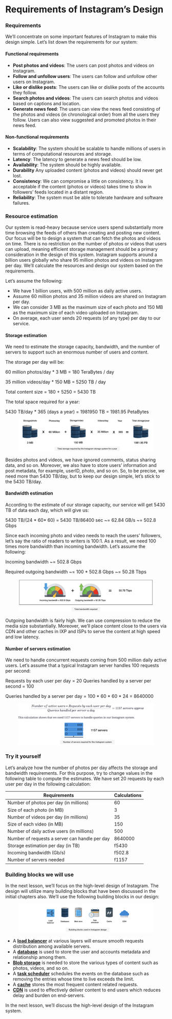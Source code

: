 # Requirements of Instagram’s Design

### Requirements <a href="#requirements-0" id="requirements-0"></a>

We’ll concentrate on some important features of Instagram to make this design simple. Let’s list down the requirements for our system:

#### Functional requirements <a href="#functional-requirements-1" id="functional-requirements-1"></a>

* **Post photos and videos**: The users can post photos and videos on Instagram.
* **Follow and unfollow users**: The users can follow and unfollow other users on Instagram.
* **Like or dislike posts**: The users can like or dislike posts of the accounts they follow.
* **Search photos and videos**: The users can search photos and videos based on captions and location.
* **Generate news feed**: The users can view the news feed consisting of the photos and videos (in chronological order) from all the users they follow. Users can also view suggested and promoted photos in their news feed.

#### Non-functional requirements <a href="#non-functional-requirements-2" id="non-functional-requirements-2"></a>

* **Scalability**: The system should be scalable to handle millions of users in terms of computational resources and storage.
* **Latency**: The latency to generate a news feed should be low.
* **Availability**: The system should be highly available.
* **Durability** Any uploaded content (photos and videos) should never get lost.
* **Consistency**: We can compromise a little on consistency. It is acceptable if the content (photos or videos) takes time to show in followers’ feeds located in a distant region.
* **Reliability**: The system must be able to tolerate hardware and software failures.

### Resource estimation <a href="#resource-estimation-0" id="resource-estimation-0"></a>

Our system is read-heavy because service users spend substantially more time browsing the feeds of others than creating and posting new content. Our focus will be to design a system that can fetch the photos and videos on time. There is no restriction on the number of photos or videos that users can upload, meaning efficient storage management should be a primary consideration in the design of this system. Instagram supports around a billion users globally who share 95 million photos and videos on Instagram per day. We’ll calculate the resources and design our system based on the requirements.

Let’s assume the following:

* We have 1 billion users, with 500 million as daily active users.
* Assume 60 million photos and 35 million videos are shared on Instagram per day.
* We can consider 3 MB as the maximum size of each photo and 150 MB as the maximum size of each video uploaded on Instagram.
* On average, each user sends 20 requests (of any type) per day to our service.

#### Storage estimation <a href="#storage-estimation-1" id="storage-estimation-1"></a>

We need to estimate the storage capacity, bandwidth, and the number of servers to support such an enormous number of users and content.

The storage per day will be:

60 million photos/day \* 3 MB = 180 TeraBytes / day

35 million videos/day \* 150 MB = 5250 TB / day

Total content size = 180 + 5250 = 5430 TB

The total space required for a year:

5430 TB/day \* 365 (days a year) = 1981950 TB = 1981.95 PetaBytes

<figure><img src="../.gitbook/assets/Screenshot 2023-09-06 at 12.41.32 AM.png" alt=""><figcaption></figcaption></figure>

Besides photos and videos, we have ignored comments, status sharing data, and so on. Moreover, we also have to store users’ information and post metadata, for example, userID, photo, and so on. So, to be precise, we need more than 5430 TB/day, but to keep our design simple, let’s stick to the 5430 TB/day.

#### Bandwidth estimation <a href="#bandwidth-estimation-0" id="bandwidth-estimation-0"></a>

According to the estimate of our storage capacity, our service will get 5430 TB of data each day, which will give us:

5430 TB/(24 \* 60\* 60) = 5430 TB/86400 sec \~= 62.84 GB/s \~= 502.8 Gbps

Since each incoming photo and video needs to reach the users’ followers, let’s say the ratio of readers to writers is 100:1. As a result, we need 100 times more bandwidth than incoming bandwidth. Let’s assume the following:

Incoming bandwidth \~= 502.8 Gbps

Required outgoing bandwidth \~= 100 \* 502.8 Gbps \~= 50.28 Tbps

<figure><img src="../.gitbook/assets/Screenshot 2023-09-06 at 12.42.13 AM.png" alt=""><figcaption></figcaption></figure>

Outgoing bandwidth is fairly high. We can use compression to reduce the media size substantially. Moreover, we’ll place content close to the users via CDN and other caches in IXP and ISPs to serve the content at high speed and low latency.

#### Number of servers estimation <a href="#number-of-servers-estimation-0" id="number-of-servers-estimation-0"></a>

We need to handle concurrent requests coming from 500 million daily active users. Let’s assume that a typical Instagram server handles 100 requests per second:

Requests by each user per day = 20 Queries handled by a server per second = 100

Queries handled by a server per day = 100 \* 60 \* 60 \* 24 = 8640000

<figure><img src="../.gitbook/assets/Screenshot 2023-09-06 at 12.42.42 AM.png" alt=""><figcaption></figcaption></figure>

### Try it yourself <a href="#try-it-yourself-0" id="try-it-yourself-0"></a>

Let’s analyze how the number of photos per day affects the storage and bandwidth requirements. For this purpose, try to change values in the following table to compute the estimates. We have set 20 requests by each user per day in the following calculation:



| Requirements                                   | Calculations |
| ---------------------------------------------- | ------------ |
| Number of photos per day (in millions)         | 60           |
| Size of each photo (in MB)                     | 3            |
| Number of videos per day (in millions)         | 35           |
| Size of each video (in MB)                     | 150          |
| Number of daily active users (in millions)     | 500          |
| Number of requests a server can handle per day | 8640000      |
| Storage estimation per day (in TB)             | f5430        |
| Incoming bandwidth (Gb/s)                      | f502.8       |
| Number of servers needed                       | f1157        |

### Building blocks we will use <a href="#building-blocks-we-will-use-0" id="building-blocks-we-will-use-0"></a>

In the next lesson, we’ll focus on the high-level design of Instagram. The design will utilize many building blocks that have been discussed in the initial chapters also. We’ll use the following building blocks in our design:

<figure><img src="../.gitbook/assets/Screenshot 2023-09-06 at 12.43.08 AM.png" alt=""><figcaption></figcaption></figure>

* A [**load balancer**](../load-balancers/introduction-to-load-balancers.md) at various layers will ensure smooth requests distribution among available servers.
* A [**database**](../databases/introduction-to-databases.md) is used to store the user and accounts metadata and relationship among them.
* [**Blob storage**](../blob-store/system-design-a-blob-store.md) is needed to store the various types of content such as photos, videos, and so on.
* A [**task scheduler**](../distributed-task-scheduler/system-design-the-distributed-task-scheduler.md) schedules the events on the database such as removing the entries whose time to live exceeds the limit.
* A [**cache**](../distributed-cache/system-design-the-distributed-cache.md) stores the most frequent content related requests.
* [**CDN**](../content-delivery-network-cdn/system-design-the-content-delivery-network-cdn.md) is used to effectively deliver content to end users which reduces delay and burden on end-servers.

In the next lesson, we’ll discuss the high-level design of the Instagram system.

